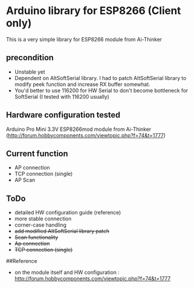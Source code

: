# Arduino library for ESP8266 (Client only)

This is a very simple library for ESP8266 module from Ai-Thinker

## precondition

- Unstable yet
- Dependent on AltSoftSerial library. I had to patch AltSoftSerial library to modify peek function and increase RX buffer somewhat.
- You'd better to use 116200 for HW Serial to don't become bottleneck for SoftSerial (I tested with 116200 usually)


## Hardware configuration tested

Arduino Pro Mini 3.3V
ESP8266mod module from Ai-Thinker (http://forum.hobbycomponents.com/viewtopic.php?f=74&t=1777)

## Current function

- AP connection
- TCP connection (single)
- AP Scan

## ToDo

- detailed HW configuration guide (reference)
- more stable connection
- corner-case handling
- ~~add modified AltSoftSerial library patch~~
- ~~Scan functionality~~
- ~~Ap connection~~
- ~~TCP connection (single)~~


##Reference

- on the module itself and HW configuration : http://forum.hobbycomponents.com/viewtopic.php?f=74&t=1777
